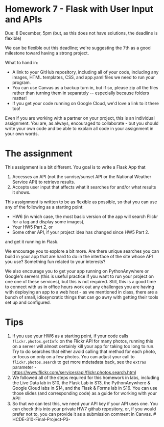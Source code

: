 # Homework 7 - Flask with User Input and APIs
Due: 8 December, 5pm (but, as this does not have solutions, the deadline is flexible)

We can be flexible out this deadline; we're suggesting the 7th as a good milestone toward having a strong project.

What to hand in: 
- A link to your GitHub repository, including all of your code, including any images, HTML templates, CSS, and app.yaml files we need to run your program.
- You can use Canvas as a backup turn in, but if so, please zip all the files rather than turning them in separately -- especially because folders matter!
- If you get your code running on Google Cloud, we'd love a link to it there too!

Even if you are working with a partner on your project, this is an individual assignment. You are, as always, encouraged to collaborate - but you should write your own code and be able to explain all code in your assignment in your own words.

# The assignment
This assignment is a bit different. You goal is to write a Flask App that
1. Accesses an API (not the sunrise/sunset API or the National Weather Service API) to retrieve results.
2. Accepts user input that affects what it searches for and/or what results it shows.

This assignment is written to be as flexible as possible, so that you can use any of the following as a starting point:
- HW6 (in which case, the most basic version of the app will search Flickr for a tag and display some images), 
- Your HW5 Part 2, or
- Some other API, if your project idea has changed since HW5 Part 2.

and get it running in Flask. 

We encourage you to explore a bit more. Are there unique searches you can build in your app that are hard to do in the interface of the site whose API you use? Something fun related to your interests?

We also encourage you to get your app running on PythonAnywhere or Google's servers (this is useful practice if you want to run your project on one one of these services), but this is not required. Still, this is a good time to connect with us in office hours work out any challenges you are having with deploying an app to a web host - as we mentioned in class, there are a bunch of small, idiosyncratic things that can go awry with getting their tools set up and configured.

# Tips
1. If you use your HW6 as a starting point, if your code calls  `flickr.photos.getInfo` on the Flickr API for many photos, running this on a server will almost certainly kill your app for taking too long to run. Try to do searches that either avoid calling that method for each photo, or focus on only on a few photos. You can adjust your call to `flickr.photos.search` to get more mdetadata back, see the `extras` parameter - https://www.flickr.com/services/api/flickr.photos.search.html
2. We followed all of the steps required for this homework in labs, including the Live Data lab in S10, the Flask Lab in S13, the PythonAnywhere & Google Cloud labs in S14, and the Flask & Forms lab in S16. You can use those slides (and corresponding code) as a guide for working with your API!
3. So that we can test this, we need your API key if your API uses one. You can check this into your private HW7 github repository, or, if you would prefer not to, you can provide it as a submission comment in Canvas. # HCDE-310-Final-Project-P3-
